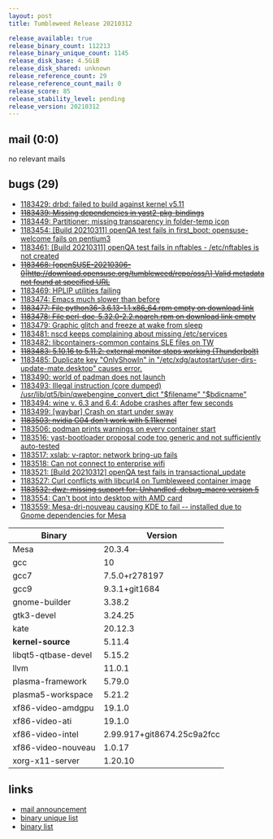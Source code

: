 ```yaml
---
layout: post
title: Tumbleweed Release 20210312

release_available: true
release_binary_count: 112213
release_binary_unique_count: 1145
release_disk_base: 4.5GiB
release_disk_shared: unknown
release_reference_count: 29
release_reference_count_mail: 0
release_score: 85
release_stability_level: pending
release_version: 20210312
---
```


## mail (0:0)

no relevant mails

## bugs (29)

<!--more-->

- [1183429: drbd: failed to build against kernel v5.11](https://bugzilla.opensuse.org/show_bug.cgi?id=1183429)
- ~~[1183439: Missing dependencies in yast2-pkg-bindings](https://bugzilla.opensuse.org/show_bug.cgi?id=1183439)~~
- [1183449: Partitioner: missing transparency in folder-temp icon](https://bugzilla.opensuse.org/show_bug.cgi?id=1183449)
- [1183454: \[Build 20210311\] openQA test fails in first_boot: opensuse-welcome fails on pentium3](https://bugzilla.opensuse.org/show_bug.cgi?id=1183454)
- [1183461: \[Build 20210311\] openQA test fails in nftables - /etc/nftables is not created](https://bugzilla.opensuse.org/show_bug.cgi?id=1183461)
- ~~[1183468: \[openSUSE-20210306-0|http://download.opensuse.org/tumbleweed/repo/oss/\] Valid metadata not found at specified URL](https://bugzilla.opensuse.org/show_bug.cgi?id=1183468)~~
- [1183469: HPLIP utilities failing](https://bugzilla.opensuse.org/show_bug.cgi?id=1183469)
- [1183474: Emacs much slower than before](https://bugzilla.opensuse.org/show_bug.cgi?id=1183474)
- ~~[1183477: File python36-3.6.13-1.1.x86_64.rpm empty on download link](https://bugzilla.opensuse.org/show_bug.cgi?id=1183477)~~
- ~~[1183478: File perl-doc-5.32.0-2.2.noarch.rpm on download link empty](https://bugzilla.opensuse.org/show_bug.cgi?id=1183478)~~
- [1183479: Graphic glitch and freeze at wake from sleep](https://bugzilla.opensuse.org/show_bug.cgi?id=1183479)
- [1183481: nscd keeps complaining about missing /etc/services](https://bugzilla.opensuse.org/show_bug.cgi?id=1183481)
- [1183482: libcontainers-common contains SLE files on TW](https://bugzilla.opensuse.org/show_bug.cgi?id=1183482)
- ~~[1183483: 5.10.16 to 5.11.2: external monitor stops working (Thunderbolt)](https://bugzilla.opensuse.org/show_bug.cgi?id=1183483)~~
- [1183485: Duplicate key "OnlyShowIn" in "/etc/xdg/autostart/user-dirs-update-mate.desktop" causes error.](https://bugzilla.opensuse.org/show_bug.cgi?id=1183485)
- [1183490: world of padman does not launch](https://bugzilla.opensuse.org/show_bug.cgi?id=1183490)
- [1183493: Illegal instruction (core dumped) /usr/lib/qt5/bin/qwebengine_convert_dict "$filename" "$bdicname"](https://bugzilla.opensuse.org/show_bug.cgi?id=1183493)
- [1183494: wine v. 6.3 and 6.4: Adobe crashes after few seconds](https://bugzilla.opensuse.org/show_bug.cgi?id=1183494)
- [1183499: \[waybar\] Crash on start under sway](https://bugzilla.opensuse.org/show_bug.cgi?id=1183499)
- ~~[1183503: nvidia G04 don't work with 5.11kernel](https://bugzilla.opensuse.org/show_bug.cgi?id=1183503)~~
- [1183506: podman prints warnings on every container start](https://bugzilla.opensuse.org/show_bug.cgi?id=1183506)
- [1183516: yast-bootloader proposal code too generic and not sufficiently auto-tested](https://bugzilla.opensuse.org/show_bug.cgi?id=1183516)
- [1183517: xslab: v-raptor: network bring-up fails](https://bugzilla.opensuse.org/show_bug.cgi?id=1183517)
- [1183518: Can not connect to enterprise wifi](https://bugzilla.opensuse.org/show_bug.cgi?id=1183518)
- [1183521: \[Build 20210312\] openQA test fails in transactional_update](https://bugzilla.opensuse.org/show_bug.cgi?id=1183521)
- [1183527: Curl conflicts with libcurl4 on Tumbleweed container image](https://bugzilla.opensuse.org/show_bug.cgi?id=1183527)
- ~~[1183532: dwz: missing support for: Unhandled .debug_macro version 5](https://bugzilla.opensuse.org/show_bug.cgi?id=1183532)~~
- [1183554: Can't boot into desktop with AMD card](https://bugzilla.opensuse.org/show_bug.cgi?id=1183554)
- [1183559: Mesa-dri-nouveau causing KDE to fail -- installed due to Gnome dependencies for Mesa](https://bugzilla.opensuse.org/show_bug.cgi?id=1183559)

Binary | Version
--- | ---
Mesa | 20.3.4
gcc | 10
gcc7 | 7.5.0+r278197
gcc9 | 9.3.1+git1684
gnome-builder | 3.38.2
gtk3-devel | 3.24.25
kate | 20.12.3
**kernel-source** | 5.11.4
libqt5-qtbase-devel | 5.15.2
llvm | 11.0.1
plasma-framework | 5.79.0
plasma5-workspace | 5.21.2
xf86-video-amdgpu | 19.1.0
xf86-video-ati | 19.1.0
xf86-video-intel | 2.99.917+git8674.25c9a2fcc
xf86-video-nouveau | 1.0.17
xorg-x11-server | 1.20.10

## links

- [mail announcement](https://github.com/boombatower/tumbleweed-review/issues/10)
- [binary unique list](http://download.opensuse.org/history/20210312/rpm.unique.list)
- [binary list](http://download.opensuse.org/history/20210312/rpm.list)
